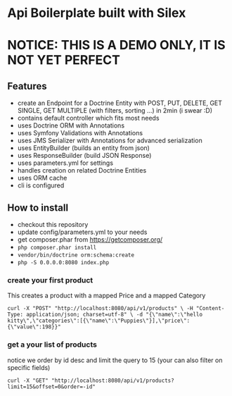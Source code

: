 # Api Boilerplate built with Silex

# NOTICE: THIS IS A DEMO ONLY, IT IS NOT YET PERFECT #

## Features

- create an Endpoint for a Doctrine Entity with POST, PUT, DELETE, GET SINGLE, GET MULTIPLE (with filters, sorting ...) in 2min (i swear :D)
- contains default controller which fits most needs
- uses Doctrine ORM with Annotations
- uses Symfony Validations with Annotations
- uses JMS Serializer with Annotations for advanced serialization
- uses EntityBuilder (builds an entity from json)
- uses ResponseBuilder (build JSON Response)
- uses parameters.yml for settings
- handles creation on related Doctrine Entities
- uses ORM cache
- cli is configured
 
## How to install

- checkout this repository
- update config/parameters.yml to your needs
- get composer.phar from https://getcomposer.org/
- `php composer.phar install`
- `vendor/bin/doctrine orm:schema:create`
- `php -S 0.0.0.0:8080 index.php`


### create your first product
This creates a product with a mapped Price and a mapped Category

`
curl -X "POST" "http://localhost:8080/api/v1/products" \
     -H "Content-Type: application/json; charset=utf-8" \
     -d "{\"name\":\"hello kitty\",\"categories\":[{\"name\":\"Puppies\"}],\"price\":{\"value\":198}}"
`


### get a your list of products
notice we order by id desc and limit the query to 15 (your can also filter on specific fields)

`
curl -X "GET" "http://localhost:8080/api/v1/products?limit=15&offset=0&order=-id"
`
